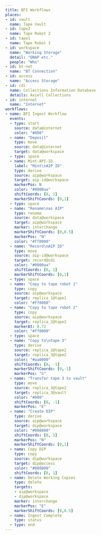 ```yaml
---
title: BFI Workflows
places:
- id: vault
  name: Tape Vault
- id: tape2
  name: Tape Robot 2
- id: tape1
  name: Tape Robot 1
- id: workspace
  name: "Working Storage"
  detail: "QNAP etc."
  people: "Who"
- id: bt-net
  name: "BT Connection"
- id: access
  name: "Access Storage"
- id: cdi
  name: Collections Information Database
  details: Axiell Collections
- id: internet
  name: "Internet"
workflows:
- name: BFI Ingest Workflow
  events:
  - type: start
    source: data@internet
    color: "#000"
  - name: "Deposit"
    type: move
    source: data@internet
    target: data@workspace
  - type: space
  - name: Mint-API-ID
    label: "Mint\nAIP ID"
    type: derive
    source: aip@workspace
    target: aip-id@workspace
    markerPos: N
    color: "#0000aa"
    shiftCoords: [0, 1]
    markerShiftCoords: [0,1]
  - type: space
  - name: "Rename\nas AIP"
    type: rename
    source: data@workspace
    target: aip@workspace
    marker: interchange
    markerShiftCoords: [0,0.5]
    markerPos: "N"
    color: "#ff0000"
  - name: "Record\nAIP ID"
    type: move
    source: aip-id@workspace
    target: record@cdi
    color: "#0000aa"
    shiftCoords: [0, 1]
    markerShiftCoords: [0,1]
  - type: space
  - name: "Copy to tape robot 1"
    type: copy
    source: aip@workspace
    target: replica_1@tape1
    color: "#ff0000"
  - name: "Copy to tape robot 2"
    type: copy
    source: aip@workspace
    target: replica_2@tape2
    markerAt: 0.72
    color: "#ff0000"
  - type: space
  - name: "Copy to\ntape 3"
    type: derive
    source: replica_2@tape2
    target: replica_3@tape2
    color: "#aa0000"
    shiftCoords: [0, -1]
    markerShiftCoords: [0,-1]
    markerPos: "S"
  - name: "Transfer tape 3 to vault"
    type: move
    source: replica_3@tape2
    target: replica_3@vault
    color: "#000"
    shiftCoords: [0, -1]
    markerPos: "E"
  - name: "Create DIP"
    type: derive
    source: aip@workspace
    target: dip@workspace
    color: "#008800"
    shiftCoords: [0, 1]
    markerPos: "N"
    markerShiftCoords: [0,1]
  - name: Copy DIP
    type: copy
    source: dip@workspace
    target: dip@access
    color: "#008800"
    shiftCoords: [0, 1]
  - name: Delete Working Copies
    type: delete
    targets:
    - aip@workspace
    - dip@workspace
    marker: interchange
    markerPos: "E"
    markerShiftCoords: [0,0.5]
  - name: Ingest Complete
    type: status
  - type: end
---
```

